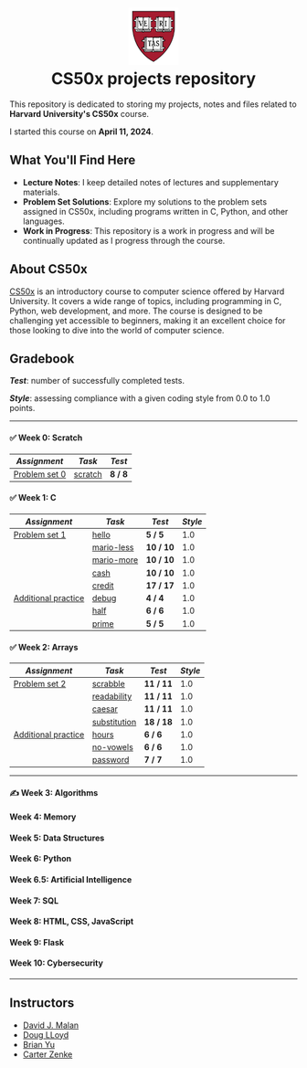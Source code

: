 <h1 align="center"><img src="harvard_university_logo.svg" alt="Harvard University Logo" height="100">
<br/>
CS50x projects repository</h1>

This repository is dedicated to storing my projects, notes and files related to **Harvard University's CS50x** course.

I started this course on **April 11, 2024**.

## What You'll Find Here

- **Lecture Notes**: I keep detailed notes of lectures and supplementary materials.
- **Problem Set Solutions**: Explore my solutions to the problem sets assigned in CS50x, including programs written in C, Python, and other languages.
- **Work in Progress**: This repository is a work in progress and will be continually updated as I progress through the course.

## About CS50x

[CS50x](https://cs50.harvard.edu/x/2024/) is an introductory course to computer science offered by Harvard University. It covers a wide range of topics, including programming in C, Python, web development, and more. The course is designed to be challenging yet accessible to beginners, making it an excellent choice for those looking to dive into the world of computer science.

## Gradebook

***Test***: number of successfully completed tests.

***Style***: assessing compliance with a given coding style from 0.0 to 1.0 points.

---

#### ✅ Week 0: Scratch

| *Assignment*                                                                                                | *Task*                                                                                                                   | *Test*    |
|-------------------------------------------------------------------------------------------------------------|--------------------------------------------------------------------------------------------------------------------------|-----------|
| [Problem set 0](https://github.com/raydtutto/harvard-cs50x-2024/tree/main/src/week_0_scratch/problem_set_0) | [scratch](https://github.com/raydtutto/harvard-cs50x-2024/blob/main/src/week_0_scratch/problem_set_0/pset0_solution.md)  | **8 / 8** |

#### ✅ Week 1: C

| *Assignment*                                                                                                      | *Task*                                                                                                                | *Test*      | *Style* |
|-------------------------------------------------------------------------------------------------------------------|-----------------------------------------------------------------------------------------------------------------------|-------------|---------|
| [Problem set 1](https://github.com/raydtutto/harvard-cs50x-2024/tree/main/src/week_1_c/problem_set_1)             | [hello](https://github.com/raydtutto/harvard-cs50x-2024/blob/main/src/week_1_c/problem_set_1/me/hello.c)              | **5 / 5**   | 1.0     |
|                                                                                                                   | [mario-less](https://github.com/raydtutto/harvard-cs50x-2024/blob/main/src/week_1_c/problem_set_1/mario-less/mario.c) | **10 / 10** | 1.0     |
|                                                                                                                   | [mario-more](https://github.com/raydtutto/harvard-cs50x-2024/blob/main/src/week_1_c/problem_set_1/mario-more/mario.c) | **10 / 10** | 1.0     |
|                                                                                                                   | [cash](https://github.com/raydtutto/harvard-cs50x-2024/blob/main/src/week_1_c/problem_set_1/cash/cash.c)              | **10 / 10** | 1.0     |
|                                                                                                                   | [credit](https://github.com/raydtutto/harvard-cs50x-2024/blob/main/src/week_1_c/problem_set_1/credit/credit.c)        | **17 / 17** | 1.0     |
| [Additional practice](https://github.com/raydtutto/harvard-cs50x-2024/tree/main/src/week_1_c/additional_practice) | [debug](https://github.com/raydtutto/harvard-cs50x-2024/blob/main/src/week_1_c/additional_practice/debug/debug.c)     | **4 / 4**   | 1.0     |
|                                                                                                                   | [half](https://github.com/raydtutto/harvard-cs50x-2024/blob/main/src/week_1_c/additional_practice/half/half.c)        | **6 / 6**   | 1.0     |
|                                                                                                                   | [prime](https://github.com/raydtutto/harvard-cs50x-2024/blob/main/src/week_1_c/additional_practice/prime/prime.c)     | **5 / 5**   | 1.0     |

#### ✅ Week 2: Arrays

| *Assignment*                                                                                                           | *Task*                                                                                                                   | *Test*      | *Style* |
|------------------------------------------------------------------------------------------------------------------------|--------------------------------------------------------------------------------------------------------------------------|-------------|---------|
| [Problem set 2](https://github.com/raydtutto/harvard-cs50x-2024/tree/main/src/week_2_arrays/problem_set_2)             | [scrabble](https://github.com/raydtutto/harvard-cs50x-2024/blob/main/src/week_2_arrays/problem_set_2/scrabble.c)         | **11 / 11** | 1.0     |
|                                                                                                                        | [readability](https://github.com/raydtutto/harvard-cs50x-2024/blob/main/src/week_2_arrays/problem_set_2/readability.c)   | **11 / 11** | 1.0     |
|                                                                                                                        | [caesar](https://github.com/raydtutto/harvard-cs50x-2024/blob/main/src/week_2_arrays/problem_set_2/caesar.c)             | **11 / 11** | 1.0     |
|                                                                                                                        | [substitution](https://github.com/raydtutto/harvard-cs50x-2024/blob/main/src/week_2_arrays/problem_set_2/substitution.c) | **18 / 18** | 1.0     |
| [Additional practice](https://github.com/raydtutto/harvard-cs50x-2024/tree/main/src/week_2_arrays/additional_practice) | [hours](https://github.com/raydtutto/harvard-cs50x-2024/blob/main/src/week_2_arrays/additional_practice/hours.c)         | **6 / 6**   | 1.0     |
|                                                                                                                        | [no-vowels](https://github.com/raydtutto/harvard-cs50x-2024/blob/main/src/week_2_arrays/additional_practice/no-vowels.c) | **6 / 6**   | 1.0     |
|                                                                                                                        | [password](https://github.com/raydtutto/harvard-cs50x-2024/blob/main/src/week_2_arrays/additional_practice/password.c)   | **7 / 7**   | 1.0     |

---

#### ✍️ Week 3: Algorithms
#### Week 4: Memory
#### Week 5: Data Structures
#### Week 6: Python
#### Week 6.5: Artificial Intelligence
#### Week 7: SQL
#### Week 8: HTML, CSS, JavaScript
#### Week 9: Flask
#### Week 10: Cybersecurity

---

## Instructors

- [David J. Malan](https://github.com/dmalan)
- [Doug LLoyd](https://github.com/dlloyd09)
- [Brian Yu](https://github.com/brianyu28)
- [Carter Zenke](https://github.com/carterzenke)
